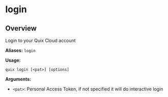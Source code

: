 # login

## Overview

Login to your Quix Cloud account

**Aliases:** `login`

**Usage:**

```
quix login [<pat>] [options]
```

**Arguments:**

- `<pat>`: Personal Access Token, if not specified it will do interactive login

